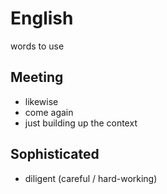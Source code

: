 # English
words to use

## Meeting 
- likewise
- come again
- just building up the context

## Sophisticated 
- diligent (careful / hard-working)

